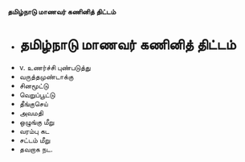 **தமிழ்நாடு மாணவர் கணினித் திட்டம்**
- # தமிழ்நாடு மாணவர் கணினித் திட்டம்
- v. உணர்ச்சி புண்படுத்து
- வருத்தமுண்டாக்கு
- சினமூட்டு
- வெறுப்பூட்டு
- தீங்குசெய்
- அவமதி
- ஒழுங்கு மீறு
- வரம்பு கட
- சட்டம் மீறு
- தவறாக நட.

